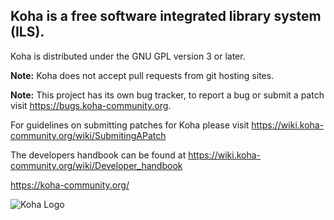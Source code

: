 
## Koha is a free software integrated library system (ILS).

Koha is distributed under the GNU GPL version 3 or later.

**Note:** Koha does not accept pull requests from git hosting sites.

**Note:** This project has its own bug tracker, to report a bug or submit a patch visit https://bugs.koha-community.org.

For guidelines on submitting patches for Koha please visit https://wiki.koha-community.org/wiki/SubmitingAPatch

The developers handbook can be found at https://wiki.koha-community.org/wiki/Developer_handbook

https://koha-community.org/


![Koha Logo](https://wiki.koha-community.org/w/images/KohaILS.png)
